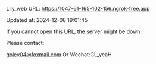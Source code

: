 Lily_web URL: https://1047-61-165-102-156.ngrok-free.app

Updated at: 2024-12-08 19:01:45

If you cannot open this URL, the server might be down.

Please contact: 

goley04@foxmail.com Or Wechat:GL_yeaH